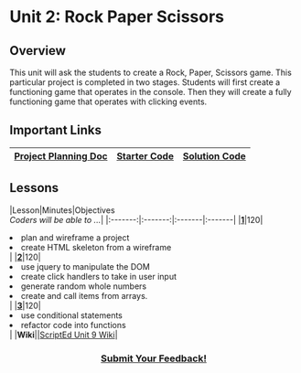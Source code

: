 # Unit 2: Rock Paper Scissors


## Overview
This unit will ask the students to create a Rock, Paper, Scissors game. This particular project is completed in two stages. Students will first create a functioning game that operates in the console. Then they will create a fully functioning game that operates with clicking events.

## Important Links

| [**Project Planning Doc**](https://drive.google.com/open?id=1dddAl5l-A1l0gA-oGxpcCFmlxRJzB7il39QEqmAm2Bs) |[**Starter Code**](https://github.com/ScriptEdcurriculum/advanced_rockpaperscissors_startercode) | [**Solution Code**](https://github.com/ScriptEdcurriculum/advanced_rockpaperscissors_solution)|
|:-------:|:-------:|:-------:|

## Lessons
|Lesson|Minutes|Objectives <br> *Coders will be able to ...*|
|:-------:|:-------:|:-------|:-------|
|[**1**](https://docs.google.com/presentation/d/1ZktWplvZWdjnDF2dpS6sj14J1MHnG9P4AymCSCgWR-U/edit#slide=id.g1d0118cf2a_0_406)|120| <li> plan and wireframe a project</li>  <li> create HTML skeleton from a wireframe</li>|
|[**2**](https://docs.google.com/presentation/d/1ZktWplvZWdjnDF2dpS6sj14J1MHnG9P4AymCSCgWR-U/edit#slide=id.g1f4c7fca2c_3_463)|120|<li> use jquery to manipulate the DOM</li> <li> create click handlers to take in user input</li><li>  generate random whole numbers</li> <li> create and call items from arrays.</li> |
|[**3**](https://docs.google.com/presentation/d/1ZktWplvZWdjnDF2dpS6sj14J1MHnG9P4AymCSCgWR-U/edit#slide=id.g1f4c7fca2c_3_475)|120| <li> use conditional statements</li> <li> refactor code into functions</li>|
|**Wiki**||<a href="https://github.com/ScriptEdcurriculum/curriculum2016/wiki/foundationsCourse#unit-9-conditionals-variables--strings">ScriptEd Unit 9 Wiki</a>|


<h3 align="center"><a href="https://docs.google.com/forms/d/e/1FAIpQLSfx0wkLyw_jSOhWR2yY8GTR8TV2NXYZc40us7aPHnl9bO6WAQ/viewform">Submit Your Feedback!</a></h3>
